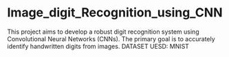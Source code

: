 # Image_digit_Recognition_using_CNN
This project aims to develop a robust digit recognition system using Convolutional Neural Networks (CNNs). The primary goal is to accurately identify handwritten digits from images.
DATASET UESD: MNIST

